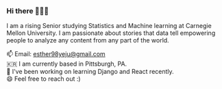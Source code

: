 ### Hi there 🙋🏻‍♀️ 
I am a rising Senior studying Statistics and Machine learning at Carnegie Mellon University. I am passionate about stories that data tell empowering people to analyze any content from any part of the world. 


📫  Email: esther98yeju@gmail.com 
<br/>
🇰🇷  I am currently based in Pittsburgh, PA.
<br/>
🌱  I've been working on learning Django and React recently.
<br/>
😄  Feel free to reach out :)





<!--
**YejuAhn/yejuahn** is a ✨ _special_ ✨ repository because its `README.md` (this file) appears on your GitHub profile.

Here are some ideas to get you started:

- 🔭 I’m currently working on ...
- 🌱 I’m currently learning ...
- 👯 I’m looking to collaborate on ...
- 🤔 I’m looking for help with ...
- 💬 Ask me about ...
- 📫 How to reach me: ...
- 😄 Pronouns: ...
- ⚡ Fun fact: ...
-->
